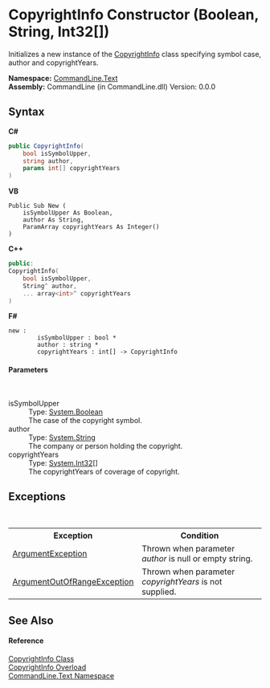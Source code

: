 # CopyrightInfo Constructor (Boolean, String, Int32[])
 

Initializes a new instance of the <a href="T_CommandLine_Text_CopyrightInfo">CopyrightInfo</a> class specifying symbol case, author and copyrightYears.

**Namespace:**&nbsp;<a href="N_CommandLine_Text">CommandLine.Text</a><br />**Assembly:**&nbsp;CommandLine (in CommandLine.dll) Version: 0.0.0

## Syntax

**C#**<br />
``` C#
public CopyrightInfo(
	bool isSymbolUpper,
	string author,
	params int[] copyrightYears
)
```

**VB**<br />
``` VB
Public Sub New ( 
	isSymbolUpper As Boolean,
	author As String,
	ParamArray copyrightYears As Integer()
)
```

**C++**<br />
``` C++
public:
CopyrightInfo(
	bool isSymbolUpper, 
	String^ author, 
	... array<int>^ copyrightYears
)
```

**F#**<br />
``` F#
new : 
        isSymbolUpper : bool * 
        author : string * 
        copyrightYears : int[] -> CopyrightInfo
```


#### Parameters
&nbsp;<dl><dt>isSymbolUpper</dt><dd>Type: <a href="https://docs.microsoft.com/dotnet/api/system.boolean" target="_blank">System.Boolean</a><br />The case of the copyright symbol.</dd><dt>author</dt><dd>Type: <a href="https://docs.microsoft.com/dotnet/api/system.string" target="_blank">System.String</a><br />The company or person holding the copyright.</dd><dt>copyrightYears</dt><dd>Type: <a href="https://docs.microsoft.com/dotnet/api/system.int32" target="_blank">System.Int32</a>[]<br />The copyrightYears of coverage of copyright.</dd></dl>

## Exceptions
&nbsp;<table><tr><th>Exception</th><th>Condition</th></tr><tr><td><a href="https://docs.microsoft.com/dotnet/api/system.argumentexception" target="_blank">ArgumentException</a></td><td>Thrown when parameter *author* is null or empty string.</td></tr><tr><td><a href="https://docs.microsoft.com/dotnet/api/system.argumentoutofrangeexception" target="_blank">ArgumentOutOfRangeException</a></td><td>Thrown when parameter *copyrightYears* is not supplied.</td></tr></table>

## See Also


#### Reference
<a href="T_CommandLine_Text_CopyrightInfo">CopyrightInfo Class</a><br /><a href="Overload_CommandLine_Text_CopyrightInfo__ctor">CopyrightInfo Overload</a><br /><a href="N_CommandLine_Text">CommandLine.Text Namespace</a><br />
